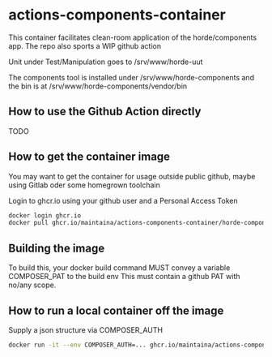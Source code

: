 # actions-components-container

This container facilitates clean-room application of the horde/components app.
The repo also sports a WIP github action

Unit under Test/Manipulation goes to /srv/www/horde-uut

The components tool is installed under /srv/www/horde-components and the bin is at /srv/www/horde-components/vendor/bin


## How to use the Github Action directly

TODO


## How to get the container image

You may want to get the container for usage outside public github, maybe using Gitlab oder some homegrown toolchain

Login to ghcr.io using your github user and a Personal Access Token

```bash
docker login ghcr.io
docker pull ghcr.io/maintaina/actions-components-container/horde-components]
```

## Building the image

To build this, your docker build command MUST convey a variable COMPOSER_PAT to the build env
This must contain a github PAT with no/any scope.

## How to run a local container off the image

Supply a json structure via COMPOSER_AUTH


```bash
docker run -it --env COMPOSER_AUTH=... ghcr.io/maintaina/actions-components-container/horde-components /usr/bin/horde-components ... 
```